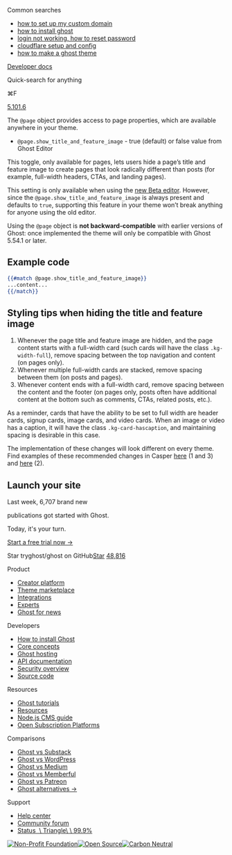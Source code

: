 Common searches

- [how to set up my custom domain](https://ghost.org/help/using-custom-domains/)
- [how to install ghost](https://ghost.org/docs/install/)
- [login not working, how to reset password](https://ghost.org/help/how-do-i-reset-my-password/)
- [cloudflare setup and config](https://ghost.org/help/cloudflare-domain-setup/)
- [how to make a ghost theme](https://ghost.org/docs/themes/)

[Developer docs](https://ghost.org/docs/)

Quick-search for anything

⌘F

[5.101.6](https://github.com/tryghost/ghost/)

The `@page` object provides access to page properties, which are available anywhere in your theme.

- `@page.show_title_and_feature_image` \- true (default) or false value from Ghost Editor

This toggle, only available for pages, lets users hide a page’s title and feature image to create pages that look radically different than posts (for example, full-width headers, CTAs, and landing pages).

This setting is only available when using the [new Beta editor](https://ghost.org/changelog/editor-beta/). However, since the `@page.show_title_and_feature_image` is always present and defaults to `true`, supporting this feature in your theme won’t break anything for anyone using the old editor.

Using the `@page` object is **not backward-compatible** with earlier versions of Ghost: once implemented the theme will only be compatible with Ghost 5.54.1 or later.

## Example code

```handlebars
{{#match @page.show_title_and_feature_image}}
...content...
{{/match}}

```

## Styling tips when hiding the title and feature image

1. Whenever the page title and feature image are hidden, and the page content starts with a full-width card (such cards will have the class `.kg-width-full`), remove spacing between the top navigation and content (on pages only).
2. Whenever multiple full-width cards are stacked, remove spacing between them (on posts and pages).
3. Whenever content ends with a full-width card, remove spacing between the content and the footer (on pages only, posts often have additional content at the bottom such as comments, CTAs, related posts, etc.).

As a reminder, cards that have the ability to be set to full width are header cards, signup cards, image cards, and video cards. When an image or video has a caption, it will have the class `.kg-card-hascaption`, and maintaining spacing is desirable in this case.

The implementation of these changes will look different on every theme. Find examples of these recommended changes in Casper [here](https://github.com/TryGhost/Casper/commit/d9c9390e17c1df1322ebfec774886058a56a0891) (1 and 3) and [here](https://github.com/TryGhost/Casper/blob/a60e3e976a341df462ba948d395bc52c37faffa4/assets/css/screen.css#L1345-L1348) (2).

## Launch your site

Last week, 6,707 brand new

publications got started with Ghost.

Today, it's your turn.

[Start a free trial now →](https://account.ghost.org/signup/)

Star tryghost/ghost on GitHub[Star](https://github.com/tryghost/ghost) [48,816](https://github.com/tryghost/ghost/stargazers)

Product

- [Creator platform](https://ghost.org/)
- [Theme marketplace](https://ghost.org/marketplace/)
- [Integrations](https://ghost.org/integrations/)
- [Experts](https://ghost.org/experts/)
- [Ghost for news](https://ghost.org/news/)

Developers

- [How to install Ghost](https://ghost.org/docs/install/)
- [Core concepts](https://ghost.org/docs/)
- [Ghost hosting](https://ghost.org/pricing/)
- [API documentation](https://ghost.org/docs/content-api/)
- [Security overview](https://ghost.org/docs/security/)
- [Source code](https://github.com/TryGhost/Ghost)

Resources

- [Ghost tutorials](https://ghost.org/tutorials/)
- [Resources](https://ghost.org/resources/)
- [Node.js CMS guide](https://nodecms.guide/)
- [Open Subscription Platforms](https://opensubscriptionplatforms.com/)

Comparisons

- [Ghost vs Substack](https://ghost.org/vs/substack/)
- [Ghost vs WordPress](https://ghost.org/vs/wordpress/)
- [Ghost vs Medium](https://ghost.org/vs/medium/)
- [Ghost vs Memberful](https://ghost.org/vs/memberful/)
- [Ghost vs Patreon](https://ghost.org/vs/patreon/)
- [Ghost alternatives →](https://ghost.org/alternatives/)

Support

- [Help center](https://ghost.org/help/)
- [Community forum](https://forum.ghost.org/)
- [Status  \\
Triangle\\
\\
99.9%](https://status.ghost.org/)

[![Non-Profit Foundation](https://ghost.org/images/logos/indie.svg)](https://ghost.org/about/)[![Open Source](https://ghost.org/images/logos/opensource.svg)](https://github.com/tryghost)[![Carbon Neutral](https://ghost.org/images/logos/carbonneutral.svg)](https://climate.stripe.com/6MNofu)